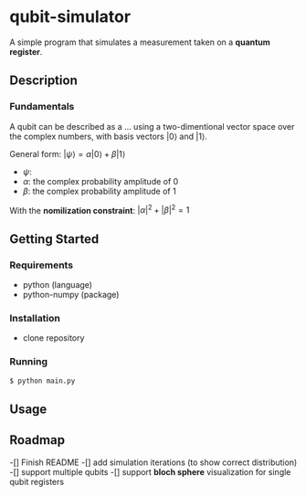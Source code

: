 # qubit-simulator
A simple program that simulates a measurement taken on a **quantum register**.

## Description

### Fundamentals
A qubit can be described as a ... using a two-dimentional vector space over the complex numbers, with basis vectors $\lvert0\rangle$ and $\lvert1\rangle$. 

General form: $\lvert\psi\rangle = \alpha\lvert0\rangle + \beta\lvert1\rangle$

- $\psi:$
- $\alpha:$ the complex probability amplitude of $0$
- $\beta:$ the complex probability amplitude of $1$

With the **nomilization constraint**: $\lvert\alpha\rvert^{2} + \lvert\beta\rvert^{2} = 1$

## Getting Started

### Requirements
- python (language)
- python-numpy (package)

### Installation
- clone repository

### Running
```sh
$ python main.py 
```

## Usage

## Roadmap
-[] Finish README
-[] add simulation iterations (to show correct distribution)
-[] support multiple qubits
-[] support **bloch sphere** visualization for single qubit registers
